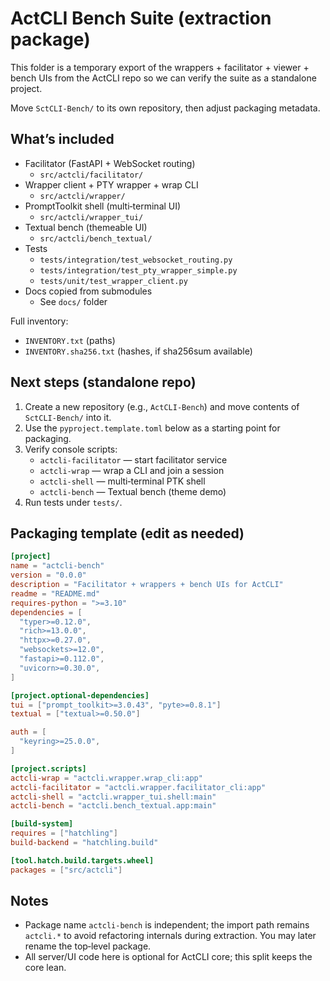 # ActCLI Bench Suite (extraction package)

This folder is a temporary export of the wrappers + facilitator + viewer + bench UIs
from the ActCLI repo so we can verify the suite as a standalone project.

Move `SctCLI-Bench/` to its own repository, then adjust packaging metadata.

## What’s included

- Facilitator (FastAPI + WebSocket routing)
  - `src/actcli/facilitator/`
- Wrapper client + PTY wrapper + wrap CLI
  - `src/actcli/wrapper/`
- PromptToolkit shell (multi‑terminal UI)
  - `src/actcli/wrapper_tui/`
- Textual bench (themeable UI)
  - `src/actcli/bench_textual/`
- Tests
  - `tests/integration/test_websocket_routing.py`
  - `tests/integration/test_pty_wrapper_simple.py`
  - `tests/unit/test_wrapper_client.py`
- Docs copied from submodules
  - See `docs/` folder

Full inventory:
- `INVENTORY.txt` (paths)
- `INVENTORY.sha256.txt` (hashes, if sha256sum available)

## Next steps (standalone repo)

1) Create a new repository (e.g., `ActCLI-Bench`) and move contents of `SctCLI-Bench/` into it.
2) Use the `pyproject.template.toml` below as a starting point for packaging.
3) Verify console scripts:
   - `actcli-facilitator` — start facilitator service
   - `actcli-wrap` — wrap a CLI and join a session
   - `actcli-shell` — multi‑terminal PTK shell
   - `actcli-bench` — Textual bench (theme demo)
4) Run tests under `tests/`.

## Packaging template (edit as needed)

```toml
[project]
name = "actcli-bench"
version = "0.0.0"
description = "Facilitator + wrappers + bench UIs for ActCLI"
readme = "README.md"
requires-python = ">=3.10"
dependencies = [
  "typer>=0.12.0",
  "rich>=13.0.0",
  "httpx>=0.27.0",
  "websockets>=12.0",
  "fastapi>=0.112.0",
  "uvicorn>=0.30.0",
]

[project.optional-dependencies]
tui = ["prompt_toolkit>=3.0.43", "pyte>=0.8.1"]
textual = ["textual>=0.50.0"]

auth = [
  "keyring>=25.0.0",
]

[project.scripts]
actcli-wrap = "actcli.wrapper.wrap_cli:app"
actcli-facilitator = "actcli.wrapper.facilitator_cli:app"
actcli-shell = "actcli.wrapper_tui.shell:main"
actcli-bench = "actcli.bench_textual.app:main"

[build-system]
requires = ["hatchling"]
build-backend = "hatchling.build"

[tool.hatch.build.targets.wheel]
packages = ["src/actcli"]
```

## Notes

- Package name `actcli-bench` is independent; the import path remains `actcli.*` to avoid refactoring internals during extraction. You may later rename the top‑level package.
- All server/UI code here is optional for ActCLI core; this split keeps the core lean.

